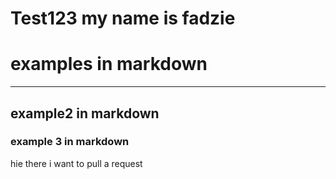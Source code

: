 # Test123 my name is fadzie
# examples in markdown

-----------------------------------
## example2 in markdown
### example 3 in markdown
hie there i want to pull a request
